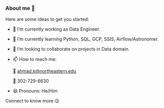 ### About me 👋

Here are some ideas to get you started:

- 🔭 I’m currently working as Data Engineer.
- 🌱 I’m currently learning Python, SQL, GCP, SSIS, Airflow/Astronomer.
- 👯 I’m looking to collaborate on projects in Data domain.
- 📫 How to reach me:

     📧 ahmad.k@northeastern.edu
     
     📱 302-729-6630
- 😄 Pronouns: He/Him

Connect to know more 😉
